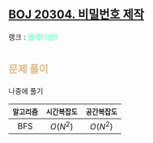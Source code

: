 # <span style="font-size:17pt; font-weight:bold">[BOJ 20304. 비밀번호 제작](https://www.acmicpc.net/problem/20304)</span>
랭크 : <span style="color:aquamarine">__플레티넘5__</span>
<br>

# <span style="font-size:15pt;color:BurlyWood">문제 풀이</span>

나중에 풀기
<br>

|`알고리즘`|`시간복잡도`|`공간복잡도`|
|:---:|:---:|:---:|
| BFS | $O(N^2)$| $O(N^2)$ |

<br><br>
